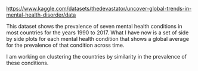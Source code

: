 https://www.kaggle.com/datasets/thedevastator/uncover-global-trends-in-mental-health-disorder/data

This dataset shows the prevalence of seven mental health conditions in most countries for the years 1990 to 2017.
What I have now is a set of side by side plots for each mental health condition that shows a global average for the prevalence of that condition across time.

I am working on clustering the countries by similarity in the prevalence of these conditions.
